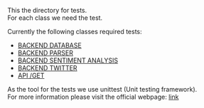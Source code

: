 This the directory for tests.  
For each class we need the test.

Currently the following classes required tests:
- [BACKEND DATABASE](https://github.com/kurbakov/project_a/tree/master/backend/classes/class_database.py)
- [BACKEND PARSER](https://github.com/kurbakov/project_a/tree/master/backend/classes/class_parser.py)
- [BACKEND SENTIMENT ANALYSIS](https://github.com/kurbakov/project_a/tree/master/backend/classes/class_sentiment_analysis.py)
- [BACKEND TWITTER](https://github.com/kurbakov/project_a/tree/master/backend/classes/class_twitter.py)
- [API /GET](https://github.com/kurbakov/project_a/blob/master/api/scr/__init__.py)

As the tool for the tests we use unittest (Unit testing framework).  
For more information please visit the official webpage: [link](https://docs.python.org/2/library/unittest.html)

